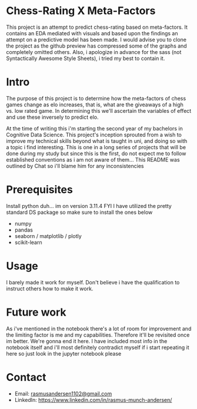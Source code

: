 # Chess-Rating X Meta-Factors

This project is an attempt to predict chess-rating based on meta-factors.
It contains an EDA mediated with visuals and based upon the findings an attempt on a predictive model has been made. I would advise you to clone the project as the github preview has compressed some of the graphs and completely omitted others. Also, i apologize in advance for the sass (not Syntactically Awesome Style Sheets), i tried my best to contain it.

# Intro

The purpose of this project is to determine how the meta-factors of chess games change as elo increases, that is, what are the giveaways of a high vs. low rated game. In determining this we'll ascertain the variables of effect and use these inversely to predict elo.

At the time of writing this i'm starting the second year of my bachelors in Cognitive Data Science. This project's inception sprouted from a wish to improve my technical skills beyond what is taught in uni, and doing so with a topic i find interesting. This is one in a long series of projects that will be done during my study but since this is the first, do not expect me to follow established conventions as i am not aware of them... This README was outlined by Chat so i'll blame him for any inconsistencies

# Prerequisites

Install python duh... im on version 3.11.4 FYI
I have utilized the pretty standard DS package so make sure to install the ones below

- numpy
- pandas
- seaborn / matplotlib / plotly
- scikit-learn

# Usage

I barely made it work for myself. Don't believe i have the qualification to instruct others how to make it work.

# Future work

As i've mentioned in the notebook there's a lot of room for improvement and the limiting factor is me and my capabilities. Therefore it'll be revisited once im better. We're gonna end it here. I have included most info in the notebook itself and i'll most definitely contradict myself if i start repeating it here so just look in the jupyter notebook please

# Contact

- Email: rasmusandersen1102@gmail.com
- LinkedIn: https://www.linkedin.com/in/rasmus-munch-andersen/
